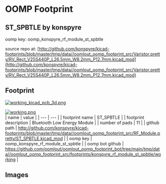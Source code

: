 # OOMP Footprint  
## ST_SPBTLE  by konspyre  
  
oomp key: oomp_konspyre_rf_module_st_spbtle  
  
source repo at: [http://github.com/konspyre/kicad-footprints/blob/master/tmp/data//oomlout_oomp_footprint_src/Varistor.pretty/RV_Rect_V25S440P_L26.5mm_W8.2mm_P12.7mm.kicad_mod](http://github.com/konspyre/kicad-footprints/blob/master/tmp/data//oomlout_oomp_footprint_src/Varistor.pretty/RV_Rect_V25S440P_L26.5mm_W8.2mm_P12.7mm.kicad_mod)  
## Footprint  
  
[![working_kicad_pcb_3d.png](working_kicad_pcb_3d_600.png)](working_kicad_pcb_3d.png)  
  
[![working.png](working_600.png)](working.png)  
| name | value | 
| --- | --- | 
| footprint name | ST_SPBTLE | 
| footprint description | Bluetooth Low Energy Module | 
| number of pads | 11 | 
| github path | http://github.com/konspyre/kicad-footprints/blob/master/tmp/data//oomlout_oomp_footprint_src/RF_Module.pretty/ST_SPBTLE.kicad_mod | 
| oomp key | oomp_konspyre_rf_module_st_spbtle | 
| oomp bot github | https://github.com/oomlout/oomlout_oomp_footprint_bot/tree/main/tmp/data//oomlout_oomp_footprint_src/footprints/konspyre_rf_module_st_spbtle/working | 
## Images  
